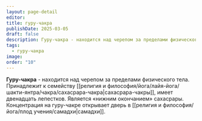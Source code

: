 ```yaml
---
layout: page-detail
editor: 
title: гуру-чакра
publishDate: 2025-03-05
draft: false
description: Гуру-чакра - находится над черепом за пределами физического тела. Принадлежит к семейству сахасрары, имеет двенадцать лепестков. Является «нижним окончанием» сахасрары. Концентрация на гуру-чакре открывает дверь в самадхи.
tags:
  - гуру-чакра
image: 
order: "10"
---
```

**Гуру-чакра** - находится над черепом за пределами физического тела. Принадлежит к семейству [[религия и философия/йога/лайя-йога/шакти-янтра/чакра/сахасрара-чакра|сахасрара-чакры]], имеет двенадцать лепестков. Является «нижним окончанием» сахасрары. Концентрация на гуру-чакре открывает дверь в [[религия и философия/йога/плод учения/самадхи|самадхи]].